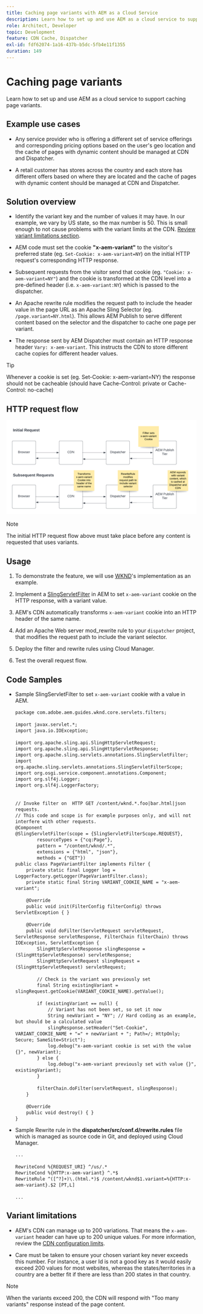 ```yaml
---
title: Caching page variants with AEM as a Cloud Service
description: Learn how to set up and use AEM as a cloud service to support caching page variants.
role: Architect, Developer
topic: Development
feature: CDN Cache, Dispatcher
exl-id: fdf62074-1a16-437b-b5dc-5fb4e11f1355
duration: 149
---
```

# Caching page variants

Learn how to set up and use AEM as a cloud service to support caching page variants.

## Example use cases 

+ Any service provider who is offering a different set of service offerings and corresponding pricing options based on the user's geo location and the cache of pages with dynamic content should be managed at CDN and Dispatcher. 

+ A retail customer has stores across the country and each store has different offers based on where they are located and the cache of pages with dynamic content should be managed at CDN and Dispatcher. 

## Solution overview

+ Identify the variant key and the number of values it may have. In our example, we vary by US state, so the max number is 50. This is small enough to not cause problems with the variant limits at the CDN. [Review variant limitations section](#variant-limitations).

+ AEM code must set the cookie __"x-aem-variant"__ to the visitor's preferred state (eg. `Set-Cookie: x-aem-variant=NY`) on the initial HTTP request's corresponding HTTP response.

+ Subsequent requests from the visitor send that cookie (eg. `"Cookie: x-aem-variant=NY"`) and the cookie is transformed at the CDN level into a pre-defined header (i.e. `x-aem-variant:NY`) which is passed to the dispatcher.

+ An Apache rewrite rule modifies the request path to include the header value in the page URL as an Apache Sling Selector (eg. `/page.variant=NY.html`). This allows AEM Publish to serve different content based on the selector and the dispatcher to cache one page per variant.

+ The response sent by AEM Dispatcher must contain an HTTP response header `Vary: x-aem-variant`. This instructs the CDN to store different cache copies for different header values.

>[!TIP]
>
>Whenever a cookie is set (eg. Set-Cookie: x-aem-variant=NY) the response should not be cacheable (should have Cache-Control: private or Cache-Control: no-cache)

## HTTP request flow

![Variant Cache Request Flow](./assets/variant-cache-request-flow.png)

>[!NOTE]
>
>The initial HTTP request flow above must take place before any content is requested that uses variants.

## Usage

1. To demonstrate the feature, we will use [WKND](https://experienceleague.adobe.com/docs/experience-manager-learn/getting-started-wknd-tutorial-develop/overview.html)'s implementation as an example. 

1. Implement a [SlingServletFilter](https://sling.apache.org/documentation/the-sling-engine/filters.html) in AEM to set `x-aem-variant` cookie on the HTTP response, with a variant value. 

1. AEM's CDN automatically transforms `x-aem-variant` cookie into an HTTP header of the same name. 

1. Add an Apache Web server mod_rewrite rule to your `dispatcher` project, that modifies the request path to include the variant selector.

1. Deploy the filter and rewrite rules using Cloud Manager.

1. Test the overall request flow. 

## Code Samples 

+ Sample SlingServletFilter to set `x-aem-variant` cookie with a value in AEM.

    ```
    package com.adobe.aem.guides.wknd.core.servlets.filters;

    import javax.servlet.*;
    import java.io.IOException;

    import org.apache.sling.api.SlingHttpServletRequest;
    import org.apache.sling.api.SlingHttpServletResponse;
    import org.apache.sling.servlets.annotations.SlingServletFilter;
    import org.apache.sling.servlets.annotations.SlingServletFilterScope;
    import org.osgi.service.component.annotations.Component;
    import org.slf4j.Logger;
    import org.slf4j.LoggerFactory;


    // Invoke filter on  HTTP GET /content/wknd.*.foo|bar.html|json requests.
    // This code and scope is for example purposes only, and will not interfere with other requests.
    @Component
    @SlingServletFilter(scope = {SlingServletFilterScope.REQUEST},
            resourceTypes = {"cq:Page"},
            pattern = "/content/wknd/.*",
            extensions = {"html", "json"},
            methods = {"GET"})
    public class PageVariantFilter implements Filter {
        private static final Logger log = LoggerFactory.getLogger(PageVariantFilter.class);
        private static final String VARIANT_COOKIE_NAME = "x-aem-variant";

        @Override
        public void init(FilterConfig filterConfig) throws ServletException { }

        @Override
        public void doFilter(ServletRequest servletRequest, ServletResponse servletResponse, FilterChain filterChain) throws IOException, ServletException {
            SlingHttpServletResponse slingResponse = (SlingHttpServletResponse) servletResponse;
            SlingHttpServletRequest slingRequest = (SlingHttpServletRequest) servletRequest;

            // Check is the variant was previously set
            final String existingVariant = slingRequest.getCookie(VARIANT_COOKIE_NAME).getValue();

            if (existingVariant == null) {
                // Variant has not been set, so set it now
                String newVariant = "NY"; // Hard coding as an example, but should be a calculated value
                slingResponse.setHeader("Set-Cookie", VARIANT_COOKIE_NAME + "=" + newVariant + "; Path=/; HttpOnly; Secure; SameSite=Strict");
                log.debug("x-aem-variant cookie is set with the value {}", newVariant);
            } else {
                log.debug("x-aem-variant previously set with value {}", existingVariant);
            }

            filterChain.doFilter(servletRequest, slingResponse);
        }

        @Override
        public void destroy() { }
    }
    ```

+ Sample Rewrite rule in the __dispatcher/src/conf.d/rewrite.rules__ file which is managed as source code in Git, and deployed using Cloud Manager.

    ```
    ...

    RewriteCond %{REQUEST_URI} ^/us/.*  
    RewriteCond %{HTTP:x-aem-variant} ^.*$  
    RewriteRule ^([^?]+)\.(html.*)$ /content/wknd$1.variant=%{HTTP:x-aem-variant}.$2 [PT,L] 

    ...
    ```

## Variant limitations

+ AEM's CDN can manage up to 200 variations. That means the `x-aem-variant` header can have up to 200 unique values. For more information, review the [CDN configuration limits](https://docs.fastly.com/en/guides/resource-limits).

+ Care must be taken to ensure your chosen variant key never exceeds this number.  For instance, a user Id is not a good key as it would easily exceed 200 values for most websites, whereas the states/territories in a country are a better fit if there are less than 200 states in that country. 

>[!NOTE]
>
>When the variants exceed 200, the CDN will respond with "Too many variants" response instead of the page content.

